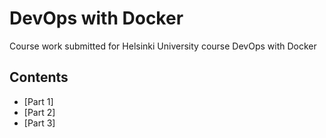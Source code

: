 # DevOps with Docker
Course work submitted for Helsinki University course DevOps with Docker

## Contents

- [Part 1]
- [Part 2]
- [Part 3]
